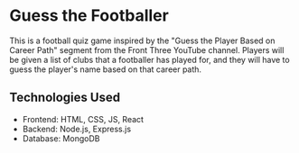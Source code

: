 # **Guess the Footballer**
This is a football quiz game inspired by the "Guess the Player Based on Career Path" segment from the Front Three YouTube channel. 
Players will be given a list of clubs that a footballer has played for, and they will have to guess the player's name based on that career path.

## Technologies Used
- Frontend: HTML, CSS, JS, React
- Backend: Node.js, Express.js
- Database: MongoDB
